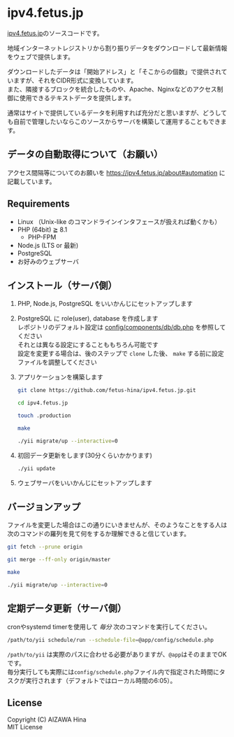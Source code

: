 # ipv4.fetus.jp

[ipv4.fetus.jp](https://ipv4.fetus.jp/)のソースコードです。

地域インターネットレジストリから割り振りデータをダウンロードして最新情報をウェブで提供します。

ダウンロードしたデータは「開始アドレス」と「そこからの個数」で提供されていますが、それをCIDR形式に変換しています。  
また、隣接するブロックを統合したものや、Apache、Nginxなどのアクセス制御に使用できるテキストデータを提供します。

通常はサイトで提供しているデータを利用すれば充分だと思いますが、どうしても自前で管理したいならこのソースからサーバを構築して運用することもできます。


## データの自動取得について（お願い）

アクセス間隔等についてのお願いを https://ipv4.fetus.jp/about#automation に記載しています。


## Requirements

- Linux （Unix-like のコマンドラインインタフェースが扱えれば動くかも）
- PHP (64bit) ≧ 8.1
  - PHP-FPM
- Node.js (LTS or 最新)
- PostgreSQL
- お好みのウェブサーバ


## インストール（サーバ側）

1. PHP, Node.js, PostgreSQL をいいかんじにセットアップします

2. PostgreSQL に role(user), database を作成します  
   レポジトリのデフォルト設定は [config/components/db/db.php](https://github.com/fetus-hina/ipv4.fetus.jp/blob/master/config/components/db/db.php) を参照してください  
   それとは異なる設定にすることももちろん可能です  
   設定を変更する場合は、後のステップで `clone` した後、 `make` する前に設定ファイルを調整してください

3. アプリケーションを構築します
   ```bash
   git clone https://github.com/fetus-hina/ipv4.fetus.jp.git

   cd ipv4.fetus.jp

   touch .production

   make

   ./yii migrate/up --interactive=0
   ```

4. 初回データ更新をします(30分くらいかかります)  
   ```bash
   ./yii update
   ```

5. ウェブサーバをいいかんじにセットアップします


## バージョンアップ

ファイルを変更した場合はこの通りにいきませんが、そのようなことをする人は次のコマンドの羅列を見て何をするか理解できると信じています。

```bash
git fetch --prune origin

git merge --ff-only origin/master

make

./yii migrate/up --interactive=0
```


## 定期データ更新（サーバ側）

cronやsystemd timerを使用して *毎分* 次のコマンドを実行してください。

```bash
/path/to/yii schedule/run --schedule-file=@app/config/schedule.php
```

`/path/to/yii` は実際のパスに合わせる必要がありますが、`@app`はそのままでOKです。  
毎分実行しても実際には`config/schedule.php`ファイル内で指定された時間にタスクが実行されます（デフォルトではローカル時間の6:05）。


## License

Copyright (C) AIZAWA Hina  
MIT License
